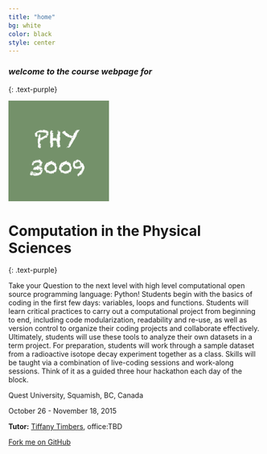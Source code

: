 ```yaml
---
title: "home"
bg: white
color: black
style: center
---
```


### *welcome to the course webpage for*
{: .text-purple}

<span><img height="200" width="200" src="img/PHY3009_logo.png" /></span>

# Computation in the Physical Sciences
{: .text-purple}

Take your Question to the next level with high level computational open source programming 
language: Python! Students begin with the basics of coding in the first few days: 
variables, loops and functions. Students will learn critical practices to carry out a 
computational project from beginning to end, including code modularization, readability 
and re-use, as well as version control to organize their coding projects and collaborate 
effectively. Ultimately, students will use these tools to analyze their own datasets in a 
term project. For preparation, students will work through a sample dataset from a 
radioactive isotope decay experiment together as a class. Skills will be taught via a 
combination of live-coding sessions and work-along sessions. Think of it as a guided three 
hour hackathon each day of the block.

Quest University, Squamish, BC, Canada

October 26 - November 18, 2015

**Tutor:**
[Tiffany Timbers](mailto:tiffany.timbers@gmail.com), office:TBD 

<span id="forkongithub">
  <a href="{{ site.source_link }}" class="bg-blue">
    Fork me on GitHub
  </a>
</span>

